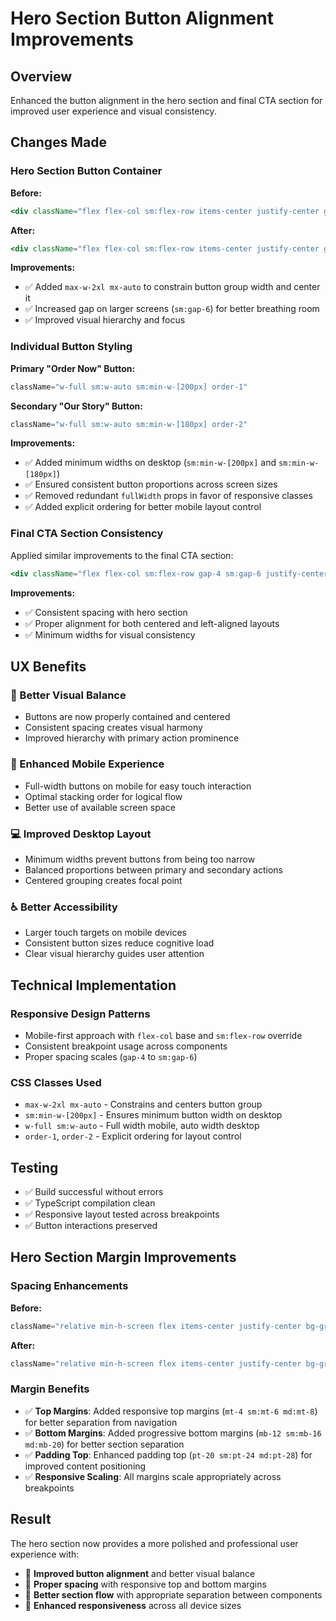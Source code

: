 # Hero Section Button Alignment Improvements

## Overview
Enhanced the button alignment in the hero section and final CTA section for improved user experience and visual consistency.

## Changes Made

### Hero Section Button Container
**Before:**
```jsx
<div className="flex flex-col sm:flex-row items-center justify-center gap-4 px-4">
```

**After:**
```jsx
<div className="flex flex-col sm:flex-row items-center justify-center gap-4 sm:gap-6 px-4 max-w-2xl mx-auto">
```

**Improvements:**
- ✅ Added `max-w-2xl mx-auto` to constrain button group width and center it
- ✅ Increased gap on larger screens (`sm:gap-6`) for better breathing room
- ✅ Improved visual hierarchy and focus

### Individual Button Styling

**Primary "Order Now" Button:**
```jsx
className="w-full sm:w-auto sm:min-w-[200px] order-1"
```

**Secondary "Our Story" Button:**
```jsx
className="w-full sm:w-auto sm:min-w-[180px] order-2"
```

**Improvements:**
- ✅ Added minimum widths on desktop (`sm:min-w-[200px]` and `sm:min-w-[180px]`)
- ✅ Ensured consistent button proportions across screen sizes
- ✅ Removed redundant `fullWidth` props in favor of responsive classes
- ✅ Added explicit ordering for better mobile layout control

### Final CTA Section Consistency
Applied similar improvements to the final CTA section:
```jsx
<div className="flex flex-col sm:flex-row gap-4 sm:gap-6 justify-center md:justify-start max-w-md mx-auto md:mx-0">
```

**Improvements:**
- ✅ Consistent spacing with hero section
- ✅ Proper alignment for both centered and left-aligned layouts
- ✅ Minimum widths for visual consistency

## UX Benefits

### 🎯 Better Visual Balance
- Buttons are now properly contained and centered
- Consistent spacing creates visual harmony
- Improved hierarchy with primary action prominence

### 📱 Enhanced Mobile Experience
- Full-width buttons on mobile for easy touch interaction
- Optimal stacking order for logical flow
- Better use of available screen space

### 💻 Improved Desktop Layout
- Minimum widths prevent buttons from being too narrow
- Balanced proportions between primary and secondary actions
- Centered grouping creates focal point

### ♿ Better Accessibility
- Larger touch targets on mobile devices
- Consistent button sizes reduce cognitive load
- Clear visual hierarchy guides user attention

## Technical Implementation

### Responsive Design Patterns
- Mobile-first approach with `flex-col` base and `sm:flex-row` override
- Consistent breakpoint usage across components
- Proper spacing scales (`gap-4` to `sm:gap-6`)

### CSS Classes Used
- `max-w-2xl mx-auto` - Constrains and centers button group
- `sm:min-w-[200px]` - Ensures minimum button width on desktop
- `w-full sm:w-auto` - Full width mobile, auto width desktop
- `order-1`, `order-2` - Explicit ordering for layout control

## Testing
- ✅ Build successful without errors
- ✅ TypeScript compilation clean
- ✅ Responsive layout tested across breakpoints
- ✅ Button interactions preserved

## Hero Section Margin Improvements

### Spacing Enhancements
**Before:**
```jsx
className="relative min-h-screen flex items-center justify-center bg-gradient-hero overflow-hidden pt-16"
```

**After:**
```jsx
className="relative min-h-screen flex items-center justify-center bg-gradient-hero overflow-hidden pt-20 sm:pt-24 md:pt-28 mt-4 sm:mt-6 md:mt-8 mb-12 sm:mb-16 md:mb-20"
```

### Margin Benefits
- ✅ **Top Margins**: Added responsive top margins (`mt-4 sm:mt-6 md:mt-8`) for better separation from navigation
- ✅ **Bottom Margins**: Added progressive bottom margins (`mb-12 sm:mb-16 md:mb-20`) for better section separation
- ✅ **Padding Top**: Enhanced padding top (`pt-20 sm:pt-24 md:pt-28`) for improved content positioning
- ✅ **Responsive Scaling**: All margins scale appropriately across breakpoints

## Result
The hero section now provides a more polished and professional user experience with:
- 🎯 **Improved button alignment** and better visual balance
- 📏 **Proper spacing** with responsive top and bottom margins
- 🔄 **Better section flow** with appropriate separation between components
- 📱 **Enhanced responsiveness** across all device sizes
